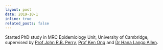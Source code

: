 ```yaml
---
layout: post
date: 2019-10-1
inline: true
related_posts: false
---
```


Started PhD study in MRC Epidemiology Unit, University of Cambridge, supervised by <a href="https://www.mrc-epid.cam.ac.uk/people/john-perry/">Prof John R.B. Perry</a>, <a href="https://www.mrc-epid.cam.ac.uk/people/ken-ong/">Prof Ken Ong</a> and <a href="https://www.mrc-epid.cam.ac.uk/people/hana-lango-allen/">Dr Hana Lango Allen</a>.
